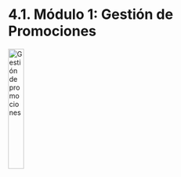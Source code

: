 # 4.1. Módulo 1: Gestión de Promociones

<img src="/gestion-de-promociones.jpeg" alt="Gestión de promociones" style="width: 25%; height: auto;" />
